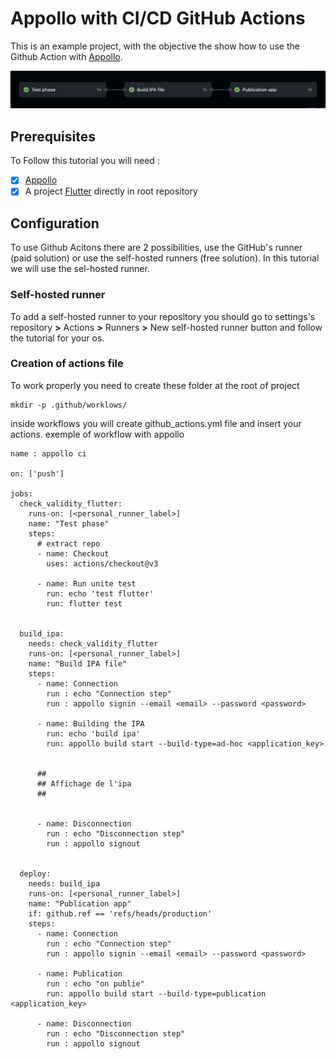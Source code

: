<h1>Appollo with CI/CD GitHub Actions</h1>

This is an example project, with the objective the show how to use the Github Action with [Appollo](https://github.com/Appollo-CLI/Appollo "The easy way to setup, build & release flutter apps for iOS on Linux, Windows and MacOS").

![workflow](/.images/workflow.jpg "workflow")

<h2>Prerequisites</h2>

To Follow this tutorial you will need :
- [X] [Appollo](https://github.com/Appollo-CLI/Appollo)
- [x] A project [Flutter](https://docs.flutter.dev/get-started/install) directly in root repository

<h2>Configuration</h2>

To use Github Acitons there are 2 possibilities, use the GitHub's runner (paid solution) or use the self-hosted runners (free solution).
In this tutorial we will use the sel-hosted runner.


<h3>Self-hosted runner</h3>

To add a self-hosted runner to your repository you should go to settings's repository **>** Actions **>**  Runners  **>** New self-hosted runner button and follow the tutorial for your os. 

<h3>Creation of actions file</h3>

To work properly you need to create these folder at the root of project 

```
mkdir -p .github/worklows/
```

inside workflows you will create github_actions.yml file and insert your actions. 
exemple of workflow with appollo

```
name : appollo ci

on: ['push']

jobs:
  check_validity_flutter:
    runs-on: [<personal_runner_label>]
    name: "Test phase" 
    steps:
      # extract repo
      - name: Checkout
        uses: actions/checkout@v3

      - name: Run unite test
        run: echo 'test flutter'
        run: flutter test


  build_ipa:
    needs: check_validity_flutter
    runs-on: [<personal_runner_label>]
    name: "Build IPA file" 
    steps:
      - name: Connection
        run : echo "Connection step"
        run : appollo signin --email <email> --password <password>

      - name: Building the IPA
        run: echo 'build ipa'
        run: appollo build start --build-type=ad-hoc <application_key>


      ##
      ## Affichage de l'ipa
      ##


      - name: Disconnection
        run : echo "Disconnection step"
        run : appollo signout


  deploy:
    needs: build_ipa
    runs-on: [<personal_runner_label>]
    name: "Publication app" 
    if: github.ref == 'refs/heads/production'
    steps:
      - name: Connection
        run : echo "Connection step"
        run : appollo signin --email <email> --password <password>

      - name: Publication
        run : echo "on publie"
        run: appollo build start --build-type=publication <application_key>
      
      - name: Disconnection
        run : echo "Disconnection step"
        run : appollo signout


```